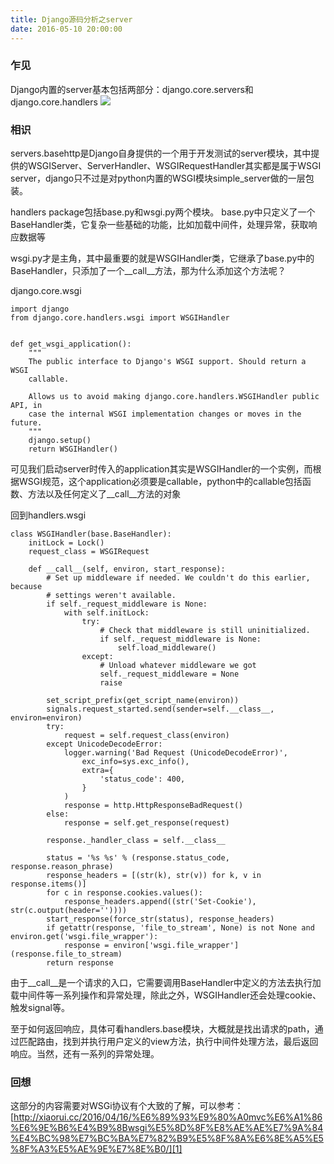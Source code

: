 ```yaml
---
title: Django源码分析之server
date: 2016-05-10 20:00:00
---
```


### 乍见
Django内置的server基本包括两部分：django.core.servers和django.core.handlers
![][image-1]


### 相识
servers.basehttp是Django自身提供的一个用于开发测试的server模块，其中提供的WSGIServer、ServerHandler、WSGIRequestHandler其实都是属于WSGI server，django只不过是对python内置的WSGI模块simple\_server做的一层包装。

handlers package包括base.py和wsgi.py两个模块。
base.py中只定义了一个BaseHandler类，它复杂一些基础的功能，比如加载中间件，处理异常，获取响应数据等

wsgi.py才是主角，其中最重要的就是WSGIHandler类，它继承了base.py中的BaseHandler，只添加了一个\_\_call\_\_方法，那为什么添加这个方法呢？

django.core.wsgi

	import django
	from django.core.handlers.wsgi import WSGIHandler
	
	
	def get_wsgi_application():
	    """
	    The public interface to Django's WSGI support. Should return a WSGI
	    callable.
	
	    Allows us to avoid making django.core.handlers.WSGIHandler public API, in
	    case the internal WSGI implementation changes or moves in the future.
	    """
	    django.setup()
	    return WSGIHandler()

可见我们启动server时传入的application其实是WSGIHandler的一个实例，而根据WSGI规范，这个application必须要是callable，python中的callable包括函数、方法以及任何定义了\_\_call\_\_方法的对象

回到handlers.wsgi

	class WSGIHandler(base.BaseHandler):
	    initLock = Lock()
	    request_class = WSGIRequest
	
	    def __call__(self, environ, start_response):
	        # Set up middleware if needed. We couldn't do this earlier, because
	        # settings weren't available.
	        if self._request_middleware is None:
	            with self.initLock:
	                try:
	                    # Check that middleware is still uninitialized.
	                    if self._request_middleware is None:
	                        self.load_middleware()
	                except:
	                    # Unload whatever middleware we got
	                    self._request_middleware = None
	                    raise
	
	        set_script_prefix(get_script_name(environ))
	        signals.request_started.send(sender=self.__class__, environ=environ)
	        try:
	            request = self.request_class(environ)
	        except UnicodeDecodeError:
	            logger.warning('Bad Request (UnicodeDecodeError)',
	                exc_info=sys.exc_info(),
	                extra={
	                    'status_code': 400,
	                }
	            )
	            response = http.HttpResponseBadRequest()
	        else:
	            response = self.get_response(request)
	
	        response._handler_class = self.__class__
	
	        status = '%s %s' % (response.status_code, response.reason_phrase)
	        response_headers = [(str(k), str(v)) for k, v in response.items()]
	        for c in response.cookies.values():
	            response_headers.append((str('Set-Cookie'), str(c.output(header=''))))
	        start_response(force_str(status), response_headers)
	        if getattr(response, 'file_to_stream', None) is not None and environ.get('wsgi.file_wrapper'):
	            response = environ['wsgi.file_wrapper'](response.file_to_stream)
	        return response

由于\_\_call\_\_是一个请求的入口，它需要调用BaseHandler中定义的方法去执行加载中间件等一系列操作和异常处理，除此之外，WSGIHandler还会处理cookie、触发signal等。

至于如何返回响应，具体可看handlers.base模块，大概就是找出请求的path，通过匹配路由，找到并执行用户定义的view方法，执行中间件处理方法，最后返回响应。当然，还有一系列的异常处理。

### 回想

这部分的内容需要对WSGi协议有个大致的了解，可以参考：[http://xiaorui.cc/2016/04/16/%E6%89%93%E9%80%A0mvc%E6%A1%86%E6%9E%B6%E4%B9%8Bwsgi%E5%8D%8F%E8%AE%AE%E7%9A%84%E4%BC%98%E7%BC%BA%E7%82%B9%E5%8F%8A%E6%8E%A5%E5%8F%A3%E5%AE%9E%E7%8E%B0/][1]





[1]:	http://xiaorui.cc/2016/04/16/%E6%89%93%E9%80%A0mvc%E6%A1%86%E6%9E%B6%E4%B9%8Bwsgi%E5%8D%8F%E8%AE%AE%E7%9A%84%E4%BC%98%E7%BC%BA%E7%82%B9%E5%8F%8A%E6%8E%A5%E5%8F%A3%E5%AE%9E%E7%8E%B0/

[image-1]:	/images/django_server.png